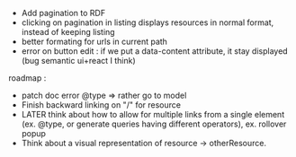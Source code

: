 - Add pagination to RDF
- clicking on pagination in listing displays resources in normal format, instead of keeping listing
- better formating for urls in current path
- error on button edit : if we put a data-content attribute, it stay displayed (bug semantic ui+react I think)

roadmap :
- patch doc error @type => rather go to model
- Finish backward linking on "/" for resource
- LATER think about how to allow for multiple links from a single element (ex. @type, or generate queries having
different operators), ex. rollover popup
- Think about a visual representation of resource -> otherResource. 
